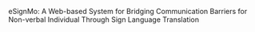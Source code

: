 eSignMo: A Web-based System for Bridging Communication Barriers for Non-verbal Individual Through Sign Language Translation
